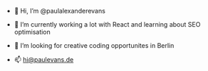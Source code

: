 - 👋  Hi, I’m @paulalexanderevans

- 🌱  I’m currently working a lot with React and learning about SEO optimisation

- 💞️  I’m looking for creative coding opportunites in Berlin

- 📫  hi@paulevans.de
